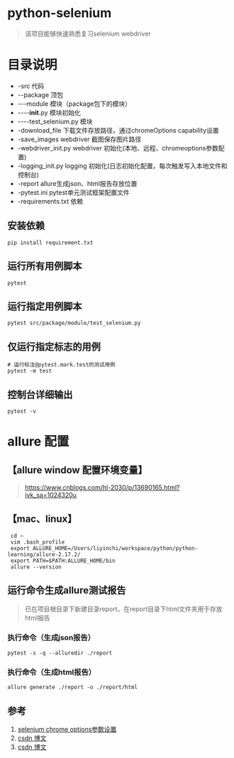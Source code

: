 # python-selenium

>该项目能够快速熟悉复习selenium webdriver

# 目录说明
* -src                    代码
* --package               顶包
* ---module               模块（package包下的模块）
* ----__init__.py         模块初始化
* ----test_selenium.py    模块
* -download_file          下载文件存放路径，通过chromeOptions capability设置
* -save_images            webdriver 截图保存图片路径
* -webdriver_init.py      webdriver 初始化(本地、远程、chromeoptions参数配置)
* -logging_init.py        logging 初始化(日志初始化配置，每次触发写入本地文件和控制台)
* -report                 allure生成json、html报告存放位置
* -pytest.ini             pytest单元测试框架配置文件
* -requirements.txt       依赖

## 安装依赖

```shell
pip install requirement.txt
```

## 运行所有用例脚本
```shell
pytest
```

## 运行指定用例脚本

```shell
pytest src/package/module/test_selenium.py
```

## 仅运行指定标志的用例
```shell
# 运行标注@pytest.mark.test的测试用例
pytest -m test
```
## 控制台详细输出

```shell
pytest -v
```

# allure 配置

## 【allure window 配置环境变量】
>https://www.cnblogs.com/hl-2030/p/13690165.html?ivk_sa=1024320u

## 【mac、linux】

```shell
 cd ~
 vim .bash_profile 
 export ALLURE_HOME=/Users/liyinchi/workspace/python/python-learning/allure-2.17.2/
 export PATH=$PATH:ALLURE_HOME/bin
 allure --version
```

## 运行命令生成allure测试报告

>已在项目根目录下新建目录report，在report目录下html文件夹用于存放html报告

### 执行命令（生成json报告）

```shell
pytest -s -q --alluredir ./report
```

### 执行命令（生成html报告）
```shell
allure generate ./report -o ./report/html
```


## 参考

1. [selenium chrome options参数设置](https://note.youdao.com/s/ER8jfnYo)
2. [csdn 博文](https://www.cnblogs.com/guapitomjoy/p/12150416.html)
3. [csdn 博文](https://www.cnblogs.com/clement-jiao/p/10889234.html)
